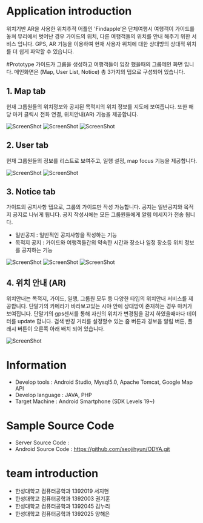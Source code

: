 # Application introduction
위치기반 AR을 사용한 위치추적 어플인 'Findapple'은 단체여행시 여행객이 가이드를 놓쳐 무리에서 벗어난 경우 가이드의 위치, 다른 여행객들의 위치를 안내 해주기 위한 서비스 입니다.  GPS, AR 기능을 이용하여 현재 사용자 위치에 대한 상대방의 상대적 위치를 더 쉽게 파악할 수 있습니다.

#Prototype
가이드가 그룹을 생성하고 여행객들이 입장 했을때의 그룹메인 화면 입니다.
메인화면은 (Map, User List, Notice) 총 3가지의 탭으로 구성되어 있습니다.

## 1. Map tab
현재 그룹원들의 위치정보와 공지된 목적지의 위치 정보를 지도에 보여줍니다.
또한 해당 마커 클릭시 전화 연결, 위치안내(AR) 기능을 제공합니다.

![ScreenShot](https://github.com/seojihyun/ODYA/blob/master/screenshot/Map-1.png)
![ScreenShot](https://github.com/seojihyun/ODYA/blob/master/screenshot/Map-2.png)
![ScreenShot](https://github.com/seojihyun/ODYA/blob/master/screenshot/Map-3.png)

## 2. User tab
현재 그룹원들의 정보를 리스트로 보여주고, 일행 설정, map focus 기능을 제공합니다.

![ScreenShot](https://github.com/seojihyun/ODYA/blob/master/screenshot/User-2.png)
![ScreenShot](https://github.com/seojihyun/ODYA/blob/master/screenshot/User-3.png)

## 3. Notice tab
가이드의 공지사항 탭으로, 그룹의 가이드만 작성 가능합니다.
공지는 일반공지와 목적지 공지로 나뉘게 됩니다. 공지 작성시에는 모든 그룹원들에게 알림 메세지가 전송 됩니다.
* 일반공지 : 일반적인 공지사항을 작성하는 기능
* 목적지 공지 : 가이드와 여행객들간의 약속한 시간과 장소나 일정 장소등 위치 정보를 공지하는 기능


![ScreenShot](https://github.com/seojihyun/ODYA/blob/master/screenshot/Notice-1.png)
![ScreenShot](https://github.com/seojihyun/ODYA/blob/master/screenshot/Notice-2.png)
![ScreenShot](https://github.com/seojihyun/ODYA/blob/master/screenshot/Notice-3.png)

## 4. 위치 안내 (AR)
위치안내는 목적지, 가이드, 일행, 그룹원 모두 등 다양한 타입의 위치안내 서비스를 제공합니다.
단말기의 카메라가 바라보고있는 시야 안에 상대방이 존재하는 경우 마커가 보여집니다.
단말기의 gps센서를 통해 자신의 위치가 변경됨을 감지 하였을때마다 데이터를 update 합니다.
검색 반경 거리를 설정할수 있는 줌 버튼과 경보음 알림 버튼, 플래시 버튼이 오른쪽 아래 배치 되어 있습니다.

![ScreenShot](https://github.com/seojihyun/ODYA/blob/master/screenshot/AR-1.png)

# Information
* Develop tools    : Android Studio, Mysql5.0, Apache Tomcat, Google Map API
* Develop language : JAVA, PHP
* Target Machine   : Android Smartphone (SDK Levels 19~)

# Sample Source Code
* Server Source Code :
* Android Source Code : https://github.com/seojihyun/ODYA.git

# team introduction

* 한성대학교 컴퓨터공학과 1392019 서지현
* 한성대학교 컴퓨터공학과 1392003 권기훈
* 한성대학교 컴퓨터공학과 1392045 김누리
* 한성대학교 컴퓨터공학과 1392025 양해은
